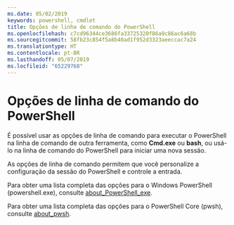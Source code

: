 ```yaml
---
ms.date: 05/02/2019
keywords: powershell, cmdlet
title: Opções de linha de comando do PowerShell
ms.openlocfilehash: c7cd96344ce3686fa33725320f86a9c86ac6a68b
ms.sourcegitcommit: 58fb23c854f5a8b40ad1f952d3323aeeccac7a24
ms.translationtype: HT
ms.contentlocale: pt-BR
ms.lasthandoff: 05/07/2019
ms.locfileid: "65229768"
---
```

# <a name="powershell-command-line-options"></a>Opções de linha de comando do PowerShell

É possível usar as opções de linha de comando para executar o PowerShell na linha de comando de outra ferramenta, como **Cmd.exe** ou **bash**, ou usá-lo na linha de comando do PowerShell para iniciar uma nova sessão.

As opções de linha de comando permitem que você personalize a configuração da sessão do PowerShell e controle a entrada.

Para obter uma lista completa das opções para o Windows PowerShell (powershell.exe), consulte [about_PowerShell_exe](/powershell/module/Microsoft.PowerShell.Core/About/about_PowerShell_exe).

Para obter uma lista completa das opções para o PowerShell Core (pwsh), consulte [about_pwsh](/powershell/module/Microsoft.PowerShell.Core/About/about_pwsh).